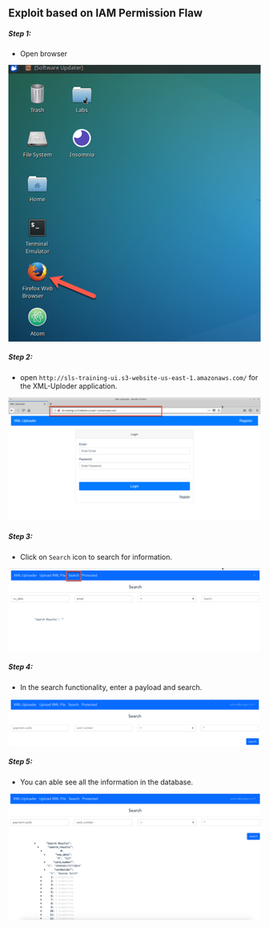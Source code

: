 ## Exploit based on IAM Permission Flaw

##### Step 1:
* Open browser

![](img/open-browser.png)


##### Step 2:

* open `http://sls-training-ui.s3-website-us-east-1.amazonaws.com/` for the XML-Uploder application.

![](img/login-page.png)

##### Step 3:

* Click on `Search` icon to search for information.

![](img/search-icon.png)

##### Step 4:

* In the search functionality, enter a payload and search.

![](img/search-default-view.png)

##### Step 5:

* You can able see all the information in the database.

![](img/search-values.png)

